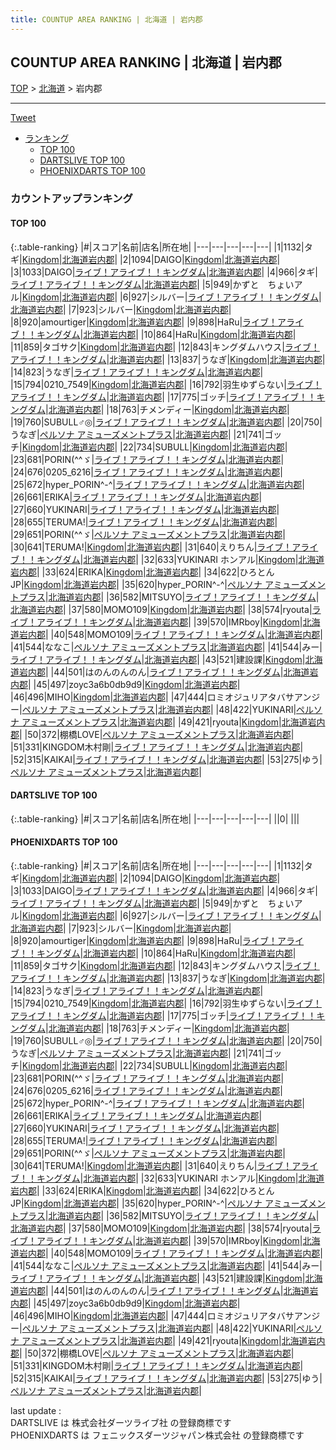 ```yaml
---
title: COUNTUP AREA RANKING | 北海道 | 岩内郡
---
```

## COUNTUP AREA RANKING | 北海道 | 岩内郡

[TOP](/darts/rank/) > [北海道](/darts/rank/北海道/) > 岩内郡

___

<a href="https://twitter.com/share?ref_src=twsrc%5Etfw" data-text="COUNTUP AREA RANKING | 北海道岩内郡" class="twitter-share-button" data-hashtags="DARTSLIVE,PHOENIXDARTS,darts,ダーツ" data-show-count="false">Tweet</a>

* [ランキング](#カウントアップランキング)
    * [TOP 100](#top-100)
    * [DARTSLIVE TOP 100](#dartslive-top-100)
    * [PHOENIXDARTS TOP 100](#phoenixdarts-top-100)

### カウントアップランキング

#### TOP 100



{:.table-ranking}
|#|スコア|名前|店名|所在地|
|---|---|---|---|---|
|1|1132|<span class="rank-name-pd">タギ</span>|<a href="https://vs.phoenixdarts.com/jp/shop/shopDetailInfo/s_67449?s_seq=67449">Kingdom</a>|<a href="/darts/rank/北海道/岩内郡">北海道岩内郡</a>|
|2|1094|<span class="rank-name-pd">DAIGO</span>|<a href="https://vs.phoenixdarts.com/jp/shop/shopDetailInfo/s_67449?s_seq=67449">Kingdom</a>|<a href="/darts/rank/北海道/岩内郡">北海道岩内郡</a>|
|3|1033|<span class="rank-name-pd">DAIGO</span>|<a href="https://vs.phoenixdarts.com/jp/shop/shopDetailInfo/s_67449?s_seq=67449">ライブ！アライブ！！キングダム</a>|<a href="/darts/rank/北海道/岩内郡">北海道岩内郡</a>|
|4|966|<span class="rank-name-pd">タギ</span>|<a href="https://vs.phoenixdarts.com/jp/shop/shopDetailInfo/s_67449?s_seq=67449">ライブ！アライブ！！キングダム</a>|<a href="/darts/rank/北海道/岩内郡">北海道岩内郡</a>|
|5|949|<span class="rank-name-pd">かずと　ちょいアル</span>|<a href="https://vs.phoenixdarts.com/jp/shop/shopDetailInfo/s_67449?s_seq=67449">Kingdom</a>|<a href="/darts/rank/北海道/岩内郡">北海道岩内郡</a>|
|6|927|<span class="rank-name-pd">シルバー</span>|<a href="https://vs.phoenixdarts.com/jp/shop/shopDetailInfo/s_67449?s_seq=67449">ライブ！アライブ！！キングダム</a>|<a href="/darts/rank/北海道/岩内郡">北海道岩内郡</a>|
|7|923|<span class="rank-name-pd">シルバー</span>|<a href="https://vs.phoenixdarts.com/jp/shop/shopDetailInfo/s_67449?s_seq=67449">Kingdom</a>|<a href="/darts/rank/北海道/岩内郡">北海道岩内郡</a>|
|8|920|<span class="rank-name-pd">amourtiger</span>|<a href="https://vs.phoenixdarts.com/jp/shop/shopDetailInfo/s_67449?s_seq=67449">Kingdom</a>|<a href="/darts/rank/北海道/岩内郡">北海道岩内郡</a>|
|9|898|<span class="rank-name-pd">HaRu</span>|<a href="https://vs.phoenixdarts.com/jp/shop/shopDetailInfo/s_67449?s_seq=67449">ライブ！アライブ！！キングダム</a>|<a href="/darts/rank/北海道/岩内郡">北海道岩内郡</a>|
|10|864|<span class="rank-name-pd">HaRu</span>|<a href="https://vs.phoenixdarts.com/jp/shop/shopDetailInfo/s_67449?s_seq=67449">Kingdom</a>|<a href="/darts/rank/北海道/岩内郡">北海道岩内郡</a>|
|11|859|<span class="rank-name-pd">タゴサク</span>|<a href="https://vs.phoenixdarts.com/jp/shop/shopDetailInfo/s_67449?s_seq=67449">Kingdom</a>|<a href="/darts/rank/北海道/岩内郡">北海道岩内郡</a>|
|12|843|<span class="rank-name-pd">キングダムハウス</span>|<a href="https://vs.phoenixdarts.com/jp/shop/shopDetailInfo/s_67449?s_seq=67449">ライブ！アライブ！！キングダム</a>|<a href="/darts/rank/北海道/岩内郡">北海道岩内郡</a>|
|13|837|<span class="rank-name-pd">うなぎ</span>|<a href="https://vs.phoenixdarts.com/jp/shop/shopDetailInfo/s_67449?s_seq=67449">Kingdom</a>|<a href="/darts/rank/北海道/岩内郡">北海道岩内郡</a>|
|14|823|<span class="rank-name-pd">うなぎ</span>|<a href="https://vs.phoenixdarts.com/jp/shop/shopDetailInfo/s_67449?s_seq=67449">ライブ！アライブ！！キングダム</a>|<a href="/darts/rank/北海道/岩内郡">北海道岩内郡</a>|
|15|794|<span class="rank-name-pd">0210_7549</span>|<a href="https://vs.phoenixdarts.com/jp/shop/shopDetailInfo/s_67449?s_seq=67449">Kingdom</a>|<a href="/darts/rank/北海道/岩内郡">北海道岩内郡</a>|
|16|792|<span class="rank-name-pd">羽生ゆずらない</span>|<a href="https://vs.phoenixdarts.com/jp/shop/shopDetailInfo/s_67449?s_seq=67449">ライブ！アライブ！！キングダム</a>|<a href="/darts/rank/北海道/岩内郡">北海道岩内郡</a>|
|17|775|<span class="rank-name-pd">ゴッチ</span>|<a href="https://vs.phoenixdarts.com/jp/shop/shopDetailInfo/s_67449?s_seq=67449">ライブ！アライブ！！キングダム</a>|<a href="/darts/rank/北海道/岩内郡">北海道岩内郡</a>|
|18|763|<span class="rank-name-pd">チメンディー</span>|<a href="https://vs.phoenixdarts.com/jp/shop/shopDetailInfo/s_67449?s_seq=67449">Kingdom</a>|<a href="/darts/rank/北海道/岩内郡">北海道岩内郡</a>|
|19|760|<span class="rank-name-pd">SUBULL♂◎</span>|<a href="https://vs.phoenixdarts.com/jp/shop/shopDetailInfo/s_67449?s_seq=67449">ライブ！アライブ！！キングダム</a>|<a href="/darts/rank/北海道/岩内郡">北海道岩内郡</a>|
|20|750|<span class="rank-name-pd">うなぎ</span>|<a href="https://vs.phoenixdarts.com/jp/shop/shopDetailInfo/s_92851?s_seq=92851">ペルソナ アミューズメントプラス</a>|<a href="/darts/rank/北海道/岩内郡">北海道岩内郡</a>|
|21|741|<span class="rank-name-pd">ゴッチ</span>|<a href="https://vs.phoenixdarts.com/jp/shop/shopDetailInfo/s_67449?s_seq=67449">Kingdom</a>|<a href="/darts/rank/北海道/岩内郡">北海道岩内郡</a>|
|22|734|<span class="rank-name-pd">SUBULL</span>|<a href="https://vs.phoenixdarts.com/jp/shop/shopDetailInfo/s_67449?s_seq=67449">Kingdom</a>|<a href="/darts/rank/北海道/岩内郡">北海道岩内郡</a>|
|23|681|<span class="rank-name-pd">PORIN(^^ゞ</span>|<a href="https://vs.phoenixdarts.com/jp/shop/shopDetailInfo/s_67449?s_seq=67449">ライブ！アライブ！！キングダム</a>|<a href="/darts/rank/北海道/岩内郡">北海道岩内郡</a>|
|24|676|<span class="rank-name-pd">0205_6216</span>|<a href="https://vs.phoenixdarts.com/jp/shop/shopDetailInfo/s_67449?s_seq=67449">ライブ！アライブ！！キングダム</a>|<a href="/darts/rank/北海道/岩内郡">北海道岩内郡</a>|
|25|672|<span class="rank-name-pd">hyper_PORIN^-^</span>|<a href="https://vs.phoenixdarts.com/jp/shop/shopDetailInfo/s_67449?s_seq=67449">ライブ！アライブ！！キングダム</a>|<a href="/darts/rank/北海道/岩内郡">北海道岩内郡</a>|
|26|661|<span class="rank-name-pd">ERIKA</span>|<a href="https://vs.phoenixdarts.com/jp/shop/shopDetailInfo/s_67449?s_seq=67449">ライブ！アライブ！！キングダム</a>|<a href="/darts/rank/北海道/岩内郡">北海道岩内郡</a>|
|27|660|<span class="rank-name-pd">YUKINARI</span>|<a href="https://vs.phoenixdarts.com/jp/shop/shopDetailInfo/s_67449?s_seq=67449">ライブ！アライブ！！キングダム</a>|<a href="/darts/rank/北海道/岩内郡">北海道岩内郡</a>|
|28|655|<span class="rank-name-pd">TERUMA!</span>|<a href="https://vs.phoenixdarts.com/jp/shop/shopDetailInfo/s_67449?s_seq=67449">ライブ！アライブ！！キングダム</a>|<a href="/darts/rank/北海道/岩内郡">北海道岩内郡</a>|
|29|651|<span class="rank-name-pd">PORIN(^^ゞ</span>|<a href="https://vs.phoenixdarts.com/jp/shop/shopDetailInfo/s_92851?s_seq=92851">ペルソナ アミューズメントプラス</a>|<a href="/darts/rank/北海道/岩内郡">北海道岩内郡</a>|
|30|641|<span class="rank-name-pd">TERUMA!</span>|<a href="https://vs.phoenixdarts.com/jp/shop/shopDetailInfo/s_67449?s_seq=67449">Kingdom</a>|<a href="/darts/rank/北海道/岩内郡">北海道岩内郡</a>|
|31|640|<span class="rank-name-pd">えりちん</span>|<a href="https://vs.phoenixdarts.com/jp/shop/shopDetailInfo/s_67449?s_seq=67449">ライブ！アライブ！！キングダム</a>|<a href="/darts/rank/北海道/岩内郡">北海道岩内郡</a>|
|32|633|<span class="rank-name-pd">YUKINARI ホンアル</span>|<a href="https://vs.phoenixdarts.com/jp/shop/shopDetailInfo/s_67449?s_seq=67449">Kingdom</a>|<a href="/darts/rank/北海道/岩内郡">北海道岩内郡</a>|
|33|624|<span class="rank-name-pd">ERIKA</span>|<a href="https://vs.phoenixdarts.com/jp/shop/shopDetailInfo/s_67449?s_seq=67449">Kingdom</a>|<a href="/darts/rank/北海道/岩内郡">北海道岩内郡</a>|
|34|622|<span class="rank-name-pd">ひろとんJP</span>|<a href="https://vs.phoenixdarts.com/jp/shop/shopDetailInfo/s_67449?s_seq=67449">Kingdom</a>|<a href="/darts/rank/北海道/岩内郡">北海道岩内郡</a>|
|35|620|<span class="rank-name-pd">hyper_PORIN^-^</span>|<a href="https://vs.phoenixdarts.com/jp/shop/shopDetailInfo/s_92851?s_seq=92851">ペルソナ アミューズメントプラス</a>|<a href="/darts/rank/北海道/岩内郡">北海道岩内郡</a>|
|36|582|<span class="rank-name-pd">MITSUYO</span>|<a href="https://vs.phoenixdarts.com/jp/shop/shopDetailInfo/s_67449?s_seq=67449">ライブ！アライブ！！キングダム</a>|<a href="/darts/rank/北海道/岩内郡">北海道岩内郡</a>|
|37|580|<span class="rank-name-pd">MOMO109</span>|<a href="https://vs.phoenixdarts.com/jp/shop/shopDetailInfo/s_67449?s_seq=67449">Kingdom</a>|<a href="/darts/rank/北海道/岩内郡">北海道岩内郡</a>|
|38|574|<span class="rank-name-pd">ryouta</span>|<a href="https://vs.phoenixdarts.com/jp/shop/shopDetailInfo/s_67449?s_seq=67449">ライブ！アライブ！！キングダム</a>|<a href="/darts/rank/北海道/岩内郡">北海道岩内郡</a>|
|39|570|<span class="rank-name-pd">IMRboy</span>|<a href="https://vs.phoenixdarts.com/jp/shop/shopDetailInfo/s_67449?s_seq=67449">Kingdom</a>|<a href="/darts/rank/北海道/岩内郡">北海道岩内郡</a>|
|40|548|<span class="rank-name-pd">MOMO109</span>|<a href="https://vs.phoenixdarts.com/jp/shop/shopDetailInfo/s_67449?s_seq=67449">ライブ！アライブ！！キングダム</a>|<a href="/darts/rank/北海道/岩内郡">北海道岩内郡</a>|
|41|544|<span class="rank-name-pd">ななこ</span>|<a href="https://vs.phoenixdarts.com/jp/shop/shopDetailInfo/s_92851?s_seq=92851">ペルソナ アミューズメントプラス</a>|<a href="/darts/rank/北海道/岩内郡">北海道岩内郡</a>|
|41|544|<span class="rank-name-pd">みー</span>|<a href="https://vs.phoenixdarts.com/jp/shop/shopDetailInfo/s_67449?s_seq=67449">ライブ！アライブ！！キングダム</a>|<a href="/darts/rank/北海道/岩内郡">北海道岩内郡</a>|
|43|521|<span class="rank-name-pd">建設課</span>|<a href="https://vs.phoenixdarts.com/jp/shop/shopDetailInfo/s_67449?s_seq=67449">Kingdom</a>|<a href="/darts/rank/北海道/岩内郡">北海道岩内郡</a>|
|44|501|<span class="rank-name-pd">はのんのんのん</span>|<a href="https://vs.phoenixdarts.com/jp/shop/shopDetailInfo/s_67449?s_seq=67449">ライブ！アライブ！！キングダム</a>|<a href="/darts/rank/北海道/岩内郡">北海道岩内郡</a>|
|45|497|<span class="rank-name-pd">zoyc3a6b0db9d9</span>|<a href="https://vs.phoenixdarts.com/jp/shop/shopDetailInfo/s_67449?s_seq=67449">Kingdom</a>|<a href="/darts/rank/北海道/岩内郡">北海道岩内郡</a>|
|46|496|<span class="rank-name-pd">MIHO</span>|<a href="https://vs.phoenixdarts.com/jp/shop/shopDetailInfo/s_67449?s_seq=67449">Kingdom</a>|<a href="/darts/rank/北海道/岩内郡">北海道岩内郡</a>|
|47|444|<span class="rank-name-pd">ロミオジュリアタバサアンジー</span>|<a href="https://vs.phoenixdarts.com/jp/shop/shopDetailInfo/s_92851?s_seq=92851">ペルソナ アミューズメントプラス</a>|<a href="/darts/rank/北海道/岩内郡">北海道岩内郡</a>|
|48|422|<span class="rank-name-pd">YUKINARI</span>|<a href="https://vs.phoenixdarts.com/jp/shop/shopDetailInfo/s_92851?s_seq=92851">ペルソナ アミューズメントプラス</a>|<a href="/darts/rank/北海道/岩内郡">北海道岩内郡</a>|
|49|421|<span class="rank-name-pd">ryouta</span>|<a href="https://vs.phoenixdarts.com/jp/shop/shopDetailInfo/s_67449?s_seq=67449">Kingdom</a>|<a href="/darts/rank/北海道/岩内郡">北海道岩内郡</a>|
|50|372|<span class="rank-name-pd">棚橋LOVE</span>|<a href="https://vs.phoenixdarts.com/jp/shop/shopDetailInfo/s_92851?s_seq=92851">ペルソナ アミューズメントプラス</a>|<a href="/darts/rank/北海道/岩内郡">北海道岩内郡</a>|
|51|331|<span class="rank-name-pd">KINGDOM木村剛</span>|<a href="https://vs.phoenixdarts.com/jp/shop/shopDetailInfo/s_67449?s_seq=67449">ライブ！アライブ！！キングダム</a>|<a href="/darts/rank/北海道/岩内郡">北海道岩内郡</a>|
|52|315|<span class="rank-name-pd">KAIKAI</span>|<a href="https://vs.phoenixdarts.com/jp/shop/shopDetailInfo/s_67449?s_seq=67449">ライブ！アライブ！！キングダム</a>|<a href="/darts/rank/北海道/岩内郡">北海道岩内郡</a>|
|53|275|<span class="rank-name-pd">ゆう</span>|<a href="https://vs.phoenixdarts.com/jp/shop/shopDetailInfo/s_92851?s_seq=92851">ペルソナ アミューズメントプラス</a>|<a href="/darts/rank/北海道/岩内郡">北海道岩内郡</a>|


#### DARTSLIVE TOP 100



{:.table-ranking}
|#|スコア|名前|店名|所在地|
|---|---|---|---|---|
||0|<span class="rank-name-dl"> </span>|<a href=""></a>|<a href="/darts/rank//"></a>|


#### PHOENIXDARTS TOP 100



{:.table-ranking}
|#|スコア|名前|店名|所在地|
|---|---|---|---|---|
|1|1132|<span class="rank-name-pd">タギ</span>|<a href="https://vs.phoenixdarts.com/jp/shop/shopDetailInfo/s_67449?s_seq=67449">Kingdom</a>|<a href="/darts/rank/北海道/岩内郡">北海道岩内郡</a>|
|2|1094|<span class="rank-name-pd">DAIGO</span>|<a href="https://vs.phoenixdarts.com/jp/shop/shopDetailInfo/s_67449?s_seq=67449">Kingdom</a>|<a href="/darts/rank/北海道/岩内郡">北海道岩内郡</a>|
|3|1033|<span class="rank-name-pd">DAIGO</span>|<a href="https://vs.phoenixdarts.com/jp/shop/shopDetailInfo/s_67449?s_seq=67449">ライブ！アライブ！！キングダム</a>|<a href="/darts/rank/北海道/岩内郡">北海道岩内郡</a>|
|4|966|<span class="rank-name-pd">タギ</span>|<a href="https://vs.phoenixdarts.com/jp/shop/shopDetailInfo/s_67449?s_seq=67449">ライブ！アライブ！！キングダム</a>|<a href="/darts/rank/北海道/岩内郡">北海道岩内郡</a>|
|5|949|<span class="rank-name-pd">かずと　ちょいアル</span>|<a href="https://vs.phoenixdarts.com/jp/shop/shopDetailInfo/s_67449?s_seq=67449">Kingdom</a>|<a href="/darts/rank/北海道/岩内郡">北海道岩内郡</a>|
|6|927|<span class="rank-name-pd">シルバー</span>|<a href="https://vs.phoenixdarts.com/jp/shop/shopDetailInfo/s_67449?s_seq=67449">ライブ！アライブ！！キングダム</a>|<a href="/darts/rank/北海道/岩内郡">北海道岩内郡</a>|
|7|923|<span class="rank-name-pd">シルバー</span>|<a href="https://vs.phoenixdarts.com/jp/shop/shopDetailInfo/s_67449?s_seq=67449">Kingdom</a>|<a href="/darts/rank/北海道/岩内郡">北海道岩内郡</a>|
|8|920|<span class="rank-name-pd">amourtiger</span>|<a href="https://vs.phoenixdarts.com/jp/shop/shopDetailInfo/s_67449?s_seq=67449">Kingdom</a>|<a href="/darts/rank/北海道/岩内郡">北海道岩内郡</a>|
|9|898|<span class="rank-name-pd">HaRu</span>|<a href="https://vs.phoenixdarts.com/jp/shop/shopDetailInfo/s_67449?s_seq=67449">ライブ！アライブ！！キングダム</a>|<a href="/darts/rank/北海道/岩内郡">北海道岩内郡</a>|
|10|864|<span class="rank-name-pd">HaRu</span>|<a href="https://vs.phoenixdarts.com/jp/shop/shopDetailInfo/s_67449?s_seq=67449">Kingdom</a>|<a href="/darts/rank/北海道/岩内郡">北海道岩内郡</a>|
|11|859|<span class="rank-name-pd">タゴサク</span>|<a href="https://vs.phoenixdarts.com/jp/shop/shopDetailInfo/s_67449?s_seq=67449">Kingdom</a>|<a href="/darts/rank/北海道/岩内郡">北海道岩内郡</a>|
|12|843|<span class="rank-name-pd">キングダムハウス</span>|<a href="https://vs.phoenixdarts.com/jp/shop/shopDetailInfo/s_67449?s_seq=67449">ライブ！アライブ！！キングダム</a>|<a href="/darts/rank/北海道/岩内郡">北海道岩内郡</a>|
|13|837|<span class="rank-name-pd">うなぎ</span>|<a href="https://vs.phoenixdarts.com/jp/shop/shopDetailInfo/s_67449?s_seq=67449">Kingdom</a>|<a href="/darts/rank/北海道/岩内郡">北海道岩内郡</a>|
|14|823|<span class="rank-name-pd">うなぎ</span>|<a href="https://vs.phoenixdarts.com/jp/shop/shopDetailInfo/s_67449?s_seq=67449">ライブ！アライブ！！キングダム</a>|<a href="/darts/rank/北海道/岩内郡">北海道岩内郡</a>|
|15|794|<span class="rank-name-pd">0210_7549</span>|<a href="https://vs.phoenixdarts.com/jp/shop/shopDetailInfo/s_67449?s_seq=67449">Kingdom</a>|<a href="/darts/rank/北海道/岩内郡">北海道岩内郡</a>|
|16|792|<span class="rank-name-pd">羽生ゆずらない</span>|<a href="https://vs.phoenixdarts.com/jp/shop/shopDetailInfo/s_67449?s_seq=67449">ライブ！アライブ！！キングダム</a>|<a href="/darts/rank/北海道/岩内郡">北海道岩内郡</a>|
|17|775|<span class="rank-name-pd">ゴッチ</span>|<a href="https://vs.phoenixdarts.com/jp/shop/shopDetailInfo/s_67449?s_seq=67449">ライブ！アライブ！！キングダム</a>|<a href="/darts/rank/北海道/岩内郡">北海道岩内郡</a>|
|18|763|<span class="rank-name-pd">チメンディー</span>|<a href="https://vs.phoenixdarts.com/jp/shop/shopDetailInfo/s_67449?s_seq=67449">Kingdom</a>|<a href="/darts/rank/北海道/岩内郡">北海道岩内郡</a>|
|19|760|<span class="rank-name-pd">SUBULL♂◎</span>|<a href="https://vs.phoenixdarts.com/jp/shop/shopDetailInfo/s_67449?s_seq=67449">ライブ！アライブ！！キングダム</a>|<a href="/darts/rank/北海道/岩内郡">北海道岩内郡</a>|
|20|750|<span class="rank-name-pd">うなぎ</span>|<a href="https://vs.phoenixdarts.com/jp/shop/shopDetailInfo/s_92851?s_seq=92851">ペルソナ アミューズメントプラス</a>|<a href="/darts/rank/北海道/岩内郡">北海道岩内郡</a>|
|21|741|<span class="rank-name-pd">ゴッチ</span>|<a href="https://vs.phoenixdarts.com/jp/shop/shopDetailInfo/s_67449?s_seq=67449">Kingdom</a>|<a href="/darts/rank/北海道/岩内郡">北海道岩内郡</a>|
|22|734|<span class="rank-name-pd">SUBULL</span>|<a href="https://vs.phoenixdarts.com/jp/shop/shopDetailInfo/s_67449?s_seq=67449">Kingdom</a>|<a href="/darts/rank/北海道/岩内郡">北海道岩内郡</a>|
|23|681|<span class="rank-name-pd">PORIN(^^ゞ</span>|<a href="https://vs.phoenixdarts.com/jp/shop/shopDetailInfo/s_67449?s_seq=67449">ライブ！アライブ！！キングダム</a>|<a href="/darts/rank/北海道/岩内郡">北海道岩内郡</a>|
|24|676|<span class="rank-name-pd">0205_6216</span>|<a href="https://vs.phoenixdarts.com/jp/shop/shopDetailInfo/s_67449?s_seq=67449">ライブ！アライブ！！キングダム</a>|<a href="/darts/rank/北海道/岩内郡">北海道岩内郡</a>|
|25|672|<span class="rank-name-pd">hyper_PORIN^-^</span>|<a href="https://vs.phoenixdarts.com/jp/shop/shopDetailInfo/s_67449?s_seq=67449">ライブ！アライブ！！キングダム</a>|<a href="/darts/rank/北海道/岩内郡">北海道岩内郡</a>|
|26|661|<span class="rank-name-pd">ERIKA</span>|<a href="https://vs.phoenixdarts.com/jp/shop/shopDetailInfo/s_67449?s_seq=67449">ライブ！アライブ！！キングダム</a>|<a href="/darts/rank/北海道/岩内郡">北海道岩内郡</a>|
|27|660|<span class="rank-name-pd">YUKINARI</span>|<a href="https://vs.phoenixdarts.com/jp/shop/shopDetailInfo/s_67449?s_seq=67449">ライブ！アライブ！！キングダム</a>|<a href="/darts/rank/北海道/岩内郡">北海道岩内郡</a>|
|28|655|<span class="rank-name-pd">TERUMA!</span>|<a href="https://vs.phoenixdarts.com/jp/shop/shopDetailInfo/s_67449?s_seq=67449">ライブ！アライブ！！キングダム</a>|<a href="/darts/rank/北海道/岩内郡">北海道岩内郡</a>|
|29|651|<span class="rank-name-pd">PORIN(^^ゞ</span>|<a href="https://vs.phoenixdarts.com/jp/shop/shopDetailInfo/s_92851?s_seq=92851">ペルソナ アミューズメントプラス</a>|<a href="/darts/rank/北海道/岩内郡">北海道岩内郡</a>|
|30|641|<span class="rank-name-pd">TERUMA!</span>|<a href="https://vs.phoenixdarts.com/jp/shop/shopDetailInfo/s_67449?s_seq=67449">Kingdom</a>|<a href="/darts/rank/北海道/岩内郡">北海道岩内郡</a>|
|31|640|<span class="rank-name-pd">えりちん</span>|<a href="https://vs.phoenixdarts.com/jp/shop/shopDetailInfo/s_67449?s_seq=67449">ライブ！アライブ！！キングダム</a>|<a href="/darts/rank/北海道/岩内郡">北海道岩内郡</a>|
|32|633|<span class="rank-name-pd">YUKINARI ホンアル</span>|<a href="https://vs.phoenixdarts.com/jp/shop/shopDetailInfo/s_67449?s_seq=67449">Kingdom</a>|<a href="/darts/rank/北海道/岩内郡">北海道岩内郡</a>|
|33|624|<span class="rank-name-pd">ERIKA</span>|<a href="https://vs.phoenixdarts.com/jp/shop/shopDetailInfo/s_67449?s_seq=67449">Kingdom</a>|<a href="/darts/rank/北海道/岩内郡">北海道岩内郡</a>|
|34|622|<span class="rank-name-pd">ひろとんJP</span>|<a href="https://vs.phoenixdarts.com/jp/shop/shopDetailInfo/s_67449?s_seq=67449">Kingdom</a>|<a href="/darts/rank/北海道/岩内郡">北海道岩内郡</a>|
|35|620|<span class="rank-name-pd">hyper_PORIN^-^</span>|<a href="https://vs.phoenixdarts.com/jp/shop/shopDetailInfo/s_92851?s_seq=92851">ペルソナ アミューズメントプラス</a>|<a href="/darts/rank/北海道/岩内郡">北海道岩内郡</a>|
|36|582|<span class="rank-name-pd">MITSUYO</span>|<a href="https://vs.phoenixdarts.com/jp/shop/shopDetailInfo/s_67449?s_seq=67449">ライブ！アライブ！！キングダム</a>|<a href="/darts/rank/北海道/岩内郡">北海道岩内郡</a>|
|37|580|<span class="rank-name-pd">MOMO109</span>|<a href="https://vs.phoenixdarts.com/jp/shop/shopDetailInfo/s_67449?s_seq=67449">Kingdom</a>|<a href="/darts/rank/北海道/岩内郡">北海道岩内郡</a>|
|38|574|<span class="rank-name-pd">ryouta</span>|<a href="https://vs.phoenixdarts.com/jp/shop/shopDetailInfo/s_67449?s_seq=67449">ライブ！アライブ！！キングダム</a>|<a href="/darts/rank/北海道/岩内郡">北海道岩内郡</a>|
|39|570|<span class="rank-name-pd">IMRboy</span>|<a href="https://vs.phoenixdarts.com/jp/shop/shopDetailInfo/s_67449?s_seq=67449">Kingdom</a>|<a href="/darts/rank/北海道/岩内郡">北海道岩内郡</a>|
|40|548|<span class="rank-name-pd">MOMO109</span>|<a href="https://vs.phoenixdarts.com/jp/shop/shopDetailInfo/s_67449?s_seq=67449">ライブ！アライブ！！キングダム</a>|<a href="/darts/rank/北海道/岩内郡">北海道岩内郡</a>|
|41|544|<span class="rank-name-pd">ななこ</span>|<a href="https://vs.phoenixdarts.com/jp/shop/shopDetailInfo/s_92851?s_seq=92851">ペルソナ アミューズメントプラス</a>|<a href="/darts/rank/北海道/岩内郡">北海道岩内郡</a>|
|41|544|<span class="rank-name-pd">みー</span>|<a href="https://vs.phoenixdarts.com/jp/shop/shopDetailInfo/s_67449?s_seq=67449">ライブ！アライブ！！キングダム</a>|<a href="/darts/rank/北海道/岩内郡">北海道岩内郡</a>|
|43|521|<span class="rank-name-pd">建設課</span>|<a href="https://vs.phoenixdarts.com/jp/shop/shopDetailInfo/s_67449?s_seq=67449">Kingdom</a>|<a href="/darts/rank/北海道/岩内郡">北海道岩内郡</a>|
|44|501|<span class="rank-name-pd">はのんのんのん</span>|<a href="https://vs.phoenixdarts.com/jp/shop/shopDetailInfo/s_67449?s_seq=67449">ライブ！アライブ！！キングダム</a>|<a href="/darts/rank/北海道/岩内郡">北海道岩内郡</a>|
|45|497|<span class="rank-name-pd">zoyc3a6b0db9d9</span>|<a href="https://vs.phoenixdarts.com/jp/shop/shopDetailInfo/s_67449?s_seq=67449">Kingdom</a>|<a href="/darts/rank/北海道/岩内郡">北海道岩内郡</a>|
|46|496|<span class="rank-name-pd">MIHO</span>|<a href="https://vs.phoenixdarts.com/jp/shop/shopDetailInfo/s_67449?s_seq=67449">Kingdom</a>|<a href="/darts/rank/北海道/岩内郡">北海道岩内郡</a>|
|47|444|<span class="rank-name-pd">ロミオジュリアタバサアンジー</span>|<a href="https://vs.phoenixdarts.com/jp/shop/shopDetailInfo/s_92851?s_seq=92851">ペルソナ アミューズメントプラス</a>|<a href="/darts/rank/北海道/岩内郡">北海道岩内郡</a>|
|48|422|<span class="rank-name-pd">YUKINARI</span>|<a href="https://vs.phoenixdarts.com/jp/shop/shopDetailInfo/s_92851?s_seq=92851">ペルソナ アミューズメントプラス</a>|<a href="/darts/rank/北海道/岩内郡">北海道岩内郡</a>|
|49|421|<span class="rank-name-pd">ryouta</span>|<a href="https://vs.phoenixdarts.com/jp/shop/shopDetailInfo/s_67449?s_seq=67449">Kingdom</a>|<a href="/darts/rank/北海道/岩内郡">北海道岩内郡</a>|
|50|372|<span class="rank-name-pd">棚橋LOVE</span>|<a href="https://vs.phoenixdarts.com/jp/shop/shopDetailInfo/s_92851?s_seq=92851">ペルソナ アミューズメントプラス</a>|<a href="/darts/rank/北海道/岩内郡">北海道岩内郡</a>|
|51|331|<span class="rank-name-pd">KINGDOM木村剛</span>|<a href="https://vs.phoenixdarts.com/jp/shop/shopDetailInfo/s_67449?s_seq=67449">ライブ！アライブ！！キングダム</a>|<a href="/darts/rank/北海道/岩内郡">北海道岩内郡</a>|
|52|315|<span class="rank-name-pd">KAIKAI</span>|<a href="https://vs.phoenixdarts.com/jp/shop/shopDetailInfo/s_67449?s_seq=67449">ライブ！アライブ！！キングダム</a>|<a href="/darts/rank/北海道/岩内郡">北海道岩内郡</a>|
|53|275|<span class="rank-name-pd">ゆう</span>|<a href="https://vs.phoenixdarts.com/jp/shop/shopDetailInfo/s_92851?s_seq=92851">ペルソナ アミューズメントプラス</a>|<a href="/darts/rank/北海道/岩内郡">北海道岩内郡</a>|


<div class="footer border-top border-gray-light mt-5 pt-3 text-right text-gray">
    last update : <span style="font-weight: italic" id="foot_last_modified"></span><br />
    DARTSLIVE は 株式会社ダーツライブ社 の登録商標です<br />
    PHOENIXDARTS は フェニックスダーツジャパン株式会社 の登録商標です<br />
</div>

<script src="https://cdnjs.cloudflare.com/ajax/libs/jquery.tablesorter/2.31.3/js/jquery.tablesorter.min.js" integrity="sha512-qzgd5cYSZcosqpzpn7zF2ZId8f/8CHmFKZ8j7mU4OUXTNRd5g+ZHBPsgKEwoqxCtdQvExE5LprwwPAgoicguNg==" crossorigin="anonymous" referrerpolicy="no-referrer"></script>
<link rel="stylesheet" href="https://cdnjs.cloudflare.com/ajax/libs/jquery.tablesorter/2.31.3/css/theme.default.min.css" integrity="sha512-wghhOJkjQX0Lh3NSWvNKeZ0ZpNn+SPVXX1Qyc9OCaogADktxrBiBdKGDoqVUOyhStvMBmJQ8ZdMHiR3wuEq8+w==" crossorigin="anonymous" referrerpolicy="no-referrer" />
<script>
$(function() {
    $(".table-ranking").tablesorter({sortList:[[0, 0]]});
    $("#foot_last_modified").text(formatDate(new Date(document.lastModified), 'yyyy-MM-dd HH:mm:ss'));
});
</script>

<script async src="https://platform.twitter.com/widgets.js" charset="utf-8"></script>